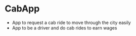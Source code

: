# CabApp
- App to request a cab ride to move through the city easily
- App to be a driver and do cab rides to earn wages
